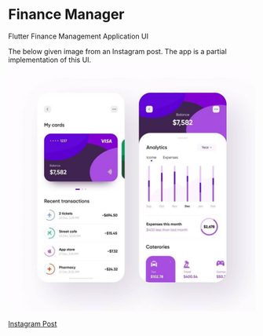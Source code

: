 # Finance Manager

Flutter Finance Management Application UI

The below given image from an Instagram post. The app is a partial implementation of this UI. 
![Image](graphics/inspire.jpg?raw=true "Instagram Post")


[Instagram Post](https://www.instagram.com/p/B-KV1yWg_Op/?utm_source=ig_web_copy_link)
